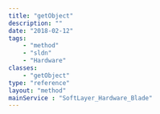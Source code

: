 ```yaml
---
title: "getObject"
description: ""
date: "2018-02-12"
tags:
    - "method"
    - "sldn"
    - "Hardware"
classes:
    - "getObject"
type: "reference"
layout: "method"
mainService : "SoftLayer_Hardware_Blade"
---
```

